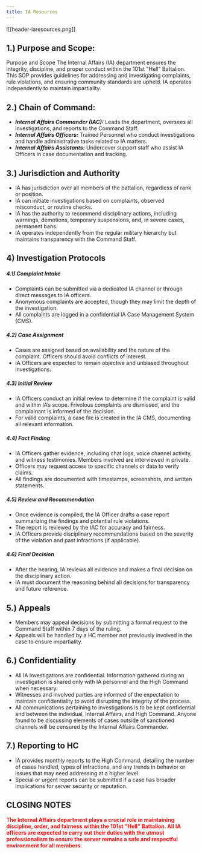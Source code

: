 ```yaml
---
title: IA Resources
---
```

![[header-iaresources.png]]
## 1.) Purpose and Scope:
Purpose and Scope The Internal Affairs (IA) department ensures the integrity, discipline, and proper conduct within the 101st "Hell" Battalion. This SOP provides guidelines for addressing and investigating complaints, rule violations, and ensuring community standards are upheld. IA operates independently to maintain impartiality.

## 2.) Chain of Command:
- _**Internal Affairs Commander (IAC):**_ Leads the department, oversees all investigations, and reports to the Command Staff.
- _**Internal Affairs Officers:**_ Trained Personnel who conduct investigations and handle administrative tasks related to IA matters.
- _**Internal Affairs Assistants:**_ Undercover support staff who assist IA Officers in case documentation and tracking.

## 3.) Jurisdiction and Authority
- IA has jurisdiction over all members of the battalion, regardless of rank or position.
- IA can initiate investigations based on complaints, observed misconduct, or routine checks.
- IA has the authority to recommend disciplinary actions, including warnings, demotions, temporary suspensions, and, in severe cases, permanent bans.
- IA operates independently from the regular military hierarchy but maintains transparency with the Command Staff.

## 4) Investigation Protocols

##### 4.1) Complaint Intake
- Complaints can be submitted via a dedicated IA channel or through direct messages to IA officers.
- Anonymous complaints are accepted, though they may limit the depth of the investigation.
- All complaints are logged in a confidential IA Case Management System (CMS).
##### 4.2) Case Assignment
- Cases are assigned based on availability and the nature of the complaint. Officers should avoid conflicts of interest.
- IA Officers are expected to remain objective and unbiased throughout investigations.
##### 4.3) Initial Review
- IA Officers conduct an initial review to determine if the complaint is valid and within IA’s scope. Frivolous complaints are dismissed, and the complainant is informed of the decision.
- For valid complaints, a case file is created in the IA CMS, documenting all relevant information.
##### 4.4) Fact Finding
- IA Officers gather evidence, including chat logs, voice channel activity, and witness testimonies. Members involved are interviewed in private.
- Officers may request access to specific channels or data to verify claims.
- All findings are documented with timestamps, screenshots, and written statements.
##### 4.5) Review and Recommendation
- Once evidence is compiled, the IA Officer drafts a case report summarizing the findings and potential rule violations.
- The report is reviewed by the IAC for accuracy and fairness.
- IA Officers provide disciplinary recommendations based on the severity of the violation and past infractions (if applicable).
##### 4.6) Final Decision
- After the hearing, IA reviews all evidence and makes a final decision on the disciplinary action.
- IA must document the reasoning behind all decisions for transparency and future reference.
## 5.) Appeals
- Members may appeal decisions by submitting a formal request to the Command Staff within 7 days of the ruling.
- Appeals will be handled by a HC member not previously involved in the case to ensure impartiality.
## 6.) Confidentiality
- All IA investigations are confidential. Information gathered during an investigation is shared only with IA personnel and the High Command when necessary.
- Witnesses and involved parties are informed of the expectation to maintain confidentiality to avoid disrupting the integrity of the process.
- All communications pertaining to investigations is to be kept confidential and between the individual, Internal Affairs, and High Command. Anyone found to be discussing elements of cases outside of sanctioned channels will be censured by the Internal Affairs Commander.
## 7.) Reporting to HC
- IA provides monthly reports to the High Command, detailing the number of cases handled, types of infractions, and any trends in behavior or issues that may need addressing at a higher level.
- Special or urgent reports can be submitted if a case has broader implications for server security or reputation.

## CLOSING NOTES
<b style="color:rgb(255, 15, 15)">The Internal Affairs department plays a crucial role in maintaining discipline, order, and fairness within the 101st "Hell" Battalion. All IA officers are expected to carry out their duties with the utmost professionalism to ensure the server remains a safe and respectful environment for all members.
</b> 
